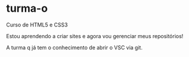 # turma-o
 Curso de HTML5 e CSS3

 Estou aprendendo a criar sites e agora vou gerenciar meus repositórios! 
 
 A turma q já tem o conhecimento de abrir o VSC via git.
